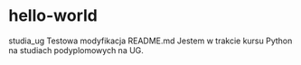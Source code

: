 # hello-world
studia_ug
Testowa modyfikacja README.md 
Jestem w trakcie kursu Python na studiach podyplomowych na UG.
